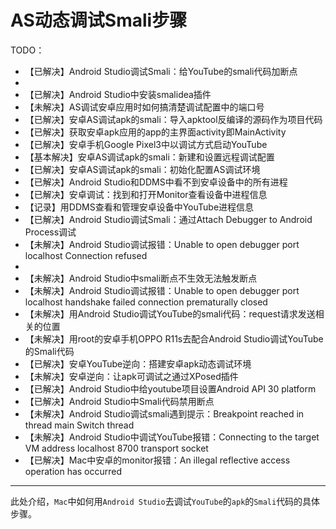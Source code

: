 # AS动态调试Smali步骤

TODO：

* 【已解决】Android Studio调试Smali：给YouTube的smali代码加断点
* 
* 【已解决】Android Studio中安装smalidea插件
* 【未解决】AS调试安卓应用时如何搞清楚调试配置中的端口号
* 【已解决】安卓AS调试apk的smali：导入apktool反编译的源码作为项目代码
* 【已解决】获取安卓apk应用的app的主界面activity即MainActivity
* 【已解决】安卓手机Google Pixel3中以调试方式启动YouTube
* 【基本解决】安卓AS调试apk的smali：新建和设置远程调试配置
* 【已解决】安卓AS调试apk的smali：初始化配置AS调试环境
* 【已解决】Android Studio和DDMS中看不到安卓设备中的所有进程
* 【已解决】安卓调试：找到和打开Monitor查看设备中进程信息
* 【记录】用DDMS查看和管理安卓设备中YouTube进程信息
* 【已解决】Android Studio调试Smali：通过Attach Debugger to Android Process调试
* 【未解决】Android Studio调试报错：Unable to open debugger port localhost Connection refused
* 
* 【未解决】Android Studio中smali断点不生效无法触发断点
* 【未解决】Android Studio调试报错：Unable to open debugger port localhost handshake failed connection prematurally closed
* 【未解决】用Android Studio调试YouTube的smali代码：request请求发送相关的位置
* 【未解决】用root的安卓手机OPPO R11s去配合Android Studio调试YouTube的Smali代码
* 【已解决】安卓YouTube逆向：搭建安卓apk动态调试环境
* 【未解决】安卓逆向：让apk可调试之通过XPosed插件
* 【已解决】Android Studio中给youtube项目设置Android API 30 platform
* 【已解决】Android Studio中Smali代码禁用断点
* 【未解决】Android Studio调试smali遇到提示：Breakpoint reached in thread main Switch thread
* 【未解决】Android Studio中调试YouTube报错：Connecting to the target VM address localhost 8700 transport socket
* 【已解决】Mac中安卓的monitor报错：An illegal reflective access operation has occurred

---

此处介绍，`Mac`中如何用`Android Studio`去调试`YouTube`的`apk`的`Smali`代码的具体步骤。
